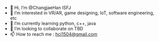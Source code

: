 - 👋 Hi, I’m @ChangjaeHan ISFJ
- 👀 I’m interested in VR/AR, game designing, IoT, software engineering, etc
- 🌱 I’m currently learning python, c++, java
- 💞️ I’m looking to collaborate on TBD
- 📫 How to reach me : hcj1504@gmail.com

<!---
ChangjaeHan/ChangjaeHan is a ✨ special ✨ repository because its `README.md` (this file) appears on your GitHub profile.
You can click the Preview link to take a look at your changes.
--->
